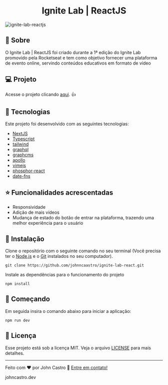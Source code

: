 <h1 align="center">
  Ignite Lab | ReactJS
</h1>

![ignite-lab-reactjs](https://github.com/johnncaastro/ignite-lab-reactjs/blob/main/.github/homepage-ignite-lab-reactjs.png)

## :page_with_curl: Sobre

O Ignite Lab | ReactJS foi criado durante a 1ª edição do Ignite Lab promovido pela Rocketseat e tem como objetivo fornecer uma plataforma de evento online, servindo conteúdos educativos em formato de vídeo

## :computer: Projeto

Acesse o projeto clicando [aqui](https://ignite-lab-react-gules.vercel.app/). :+1:

## 🚀 Tecnologias

Este projeto foi desenvolvido com as seguintes tecnologias:

- [NextJS](https://nextjs.org/)
- [Typescript](https://www.typescriptlang.org/)
- [tailwind](https://tailwindcss.com/)
- [graphql](https://graphql.org/)
- [graphcms](https://graphcms.com/)
- [apollo](https://www.apollographql.com/docs/react/)
- [vimejs](https://vimejs.com/)
- [phosphor-react](https://phosphoricons.com/)
- [date-fns](https://date-fns.org/)

## ⭐ Funcionalidades acrescentadas

- Responsividade
- Adição de mais vídeos
- Mudança de estado do botão de entrar na plataforma, trazendo uma melhor experiência para o usuário

## 👷 Instalação

Clone o repositório com o seguinte comando no seu terminal (Você precisa ter o [Node.js](https://nodejs.org/en/) e o [Git](https://git-scm.com/) instalados no seu computador).

```git clone https://github.com/johnncaastro/ignite-lab-react.git```

Instale as dependências para o funcionamento do projeto

```npm install```

## 🏃 Começando

Em seguida insira o comando abaixo para iniciar a aplicação:

```npm run dev```

## :memo: Licença

Esse projeto está sob a licença MIT. Veja o arquivo [LICENSE](https://github.com/johnncaastro/ignite-lab-react/blob/main/LICENSE) para mais detalhes.

---

Feito com ♥ por John Castro :wave: [Entre em contato!](https://www.linkedin.com/in/johnncaastro/)

<p>johncastro.dev</p>
